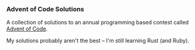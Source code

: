 ### Advent of Code Solutions
A collection of solutions to an annual programming based contest called [Advent of Code](https://adventofcode.com/2019/about).

My solutions probably aren't the best – I'm still learning Rust (and Ruby).
